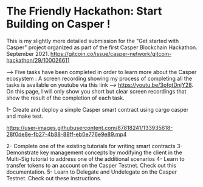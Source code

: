 # The Friendly Hackathon: Start Building on Casper !
This is my slightly more detailed submission for the "Get started with Casper" project organized as part of the first Casper Blockchain Hackathon. September 2021.
https://gitcoin.co/issue/casper-network/gitcoin-hackathon/29/100026611


--> Five tasks have been completed in order to learn more about the Casper ecosystem :
A screen recording showing my process of completing all the tasks is available on youtube via this link --> https://youtu.be/3pfqtDnjY28. On this page, I will only show you short but clear screen recordings that show the result of the completion of each task.


1- Create and deploy a simple Casper smart contract using cargo casper and make test.

https://user-images.githubusercontent.com/87818241/133935618-28f0de8e-fb27-4b88-88ff-eb0e776e9e89.mp4








2- Complete one of the existing tutorials for writing smart contracts
3- Demonstrate key management concepts by modifying the client in the Multi-Sig tutorial to address one of the additional scenarios
4- Learn to transfer tokens to an account on the Casper Testnet. Check out this documentation.
5- Learn to Delegate and Undelegate on the Casper Testnet. Check out these instructions.





